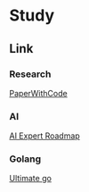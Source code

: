 # Study

## Link

### Research
[PaperWithCode](https://paperswithcode.com/)

### AI
[AI Expert Roadmap](https://i.am.ai/roadmap/#fundamentals)

### Golang
[Ultimate go](https://ultimate-go-korean.gitbook.io/book)
